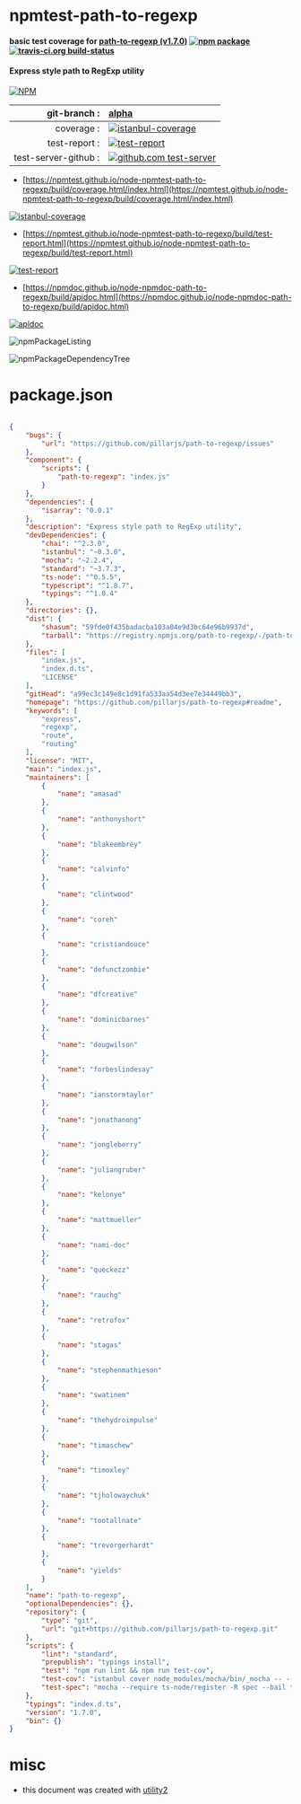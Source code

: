 # npmtest-path-to-regexp

#### basic test coverage for  [path-to-regexp (v1.7.0)](https://github.com/pillarjs/path-to-regexp#readme)  [![npm package](https://img.shields.io/npm/v/npmtest-path-to-regexp.svg?style=flat-square)](https://www.npmjs.org/package/npmtest-path-to-regexp) [![travis-ci.org build-status](https://api.travis-ci.org/npmtest/node-npmtest-path-to-regexp.svg)](https://travis-ci.org/npmtest/node-npmtest-path-to-regexp)

#### Express style path to RegExp utility

[![NPM](https://nodei.co/npm/path-to-regexp.png?downloads=true&downloadRank=true&stars=true)](https://www.npmjs.com/package/path-to-regexp)

| git-branch : | [alpha](https://github.com/npmtest/node-npmtest-path-to-regexp/tree/alpha)|
|--:|:--|
| coverage : | [![istanbul-coverage](https://npmtest.github.io/node-npmtest-path-to-regexp/build/coverage.badge.svg)](https://npmtest.github.io/node-npmtest-path-to-regexp/build/coverage.html/index.html)|
| test-report : | [![test-report](https://npmtest.github.io/node-npmtest-path-to-regexp/build/test-report.badge.svg)](https://npmtest.github.io/node-npmtest-path-to-regexp/build/test-report.html)|
| test-server-github : | [![github.com test-server](https://npmtest.github.io/node-npmtest-path-to-regexp/GitHub-Mark-32px.png)](https://npmtest.github.io/node-npmtest-path-to-regexp/build/app/index.html) | | build-artifacts : | [![build-artifacts](https://npmtest.github.io/node-npmtest-path-to-regexp/glyphicons_144_folder_open.png)](https://github.com/npmtest/node-npmtest-path-to-regexp/tree/gh-pages/build)|

- [https://npmtest.github.io/node-npmtest-path-to-regexp/build/coverage.html/index.html](https://npmtest.github.io/node-npmtest-path-to-regexp/build/coverage.html/index.html)

[![istanbul-coverage](https://npmtest.github.io/node-npmtest-path-to-regexp/build/screenCapture.buildCi.browser.%252Ftmp%252Fbuild%252Fcoverage.lib.html.png)](https://npmtest.github.io/node-npmtest-path-to-regexp/build/coverage.html/index.html)

- [https://npmtest.github.io/node-npmtest-path-to-regexp/build/test-report.html](https://npmtest.github.io/node-npmtest-path-to-regexp/build/test-report.html)

[![test-report](https://npmtest.github.io/node-npmtest-path-to-regexp/build/screenCapture.buildCi.browser.%252Ftmp%252Fbuild%252Ftest-report.html.png)](https://npmtest.github.io/node-npmtest-path-to-regexp/build/test-report.html)

- [https://npmdoc.github.io/node-npmdoc-path-to-regexp/build/apidoc.html](https://npmdoc.github.io/node-npmdoc-path-to-regexp/build/apidoc.html)

[![apidoc](https://npmdoc.github.io/node-npmdoc-path-to-regexp/build/screenCapture.buildCi.browser.%252Ftmp%252Fbuild%252Fapidoc.html.png)](https://npmdoc.github.io/node-npmdoc-path-to-regexp/build/apidoc.html)

![npmPackageListing](https://npmtest.github.io/node-npmtest-path-to-regexp/build/screenCapture.npmPackageListing.svg)

![npmPackageDependencyTree](https://npmtest.github.io/node-npmtest-path-to-regexp/build/screenCapture.npmPackageDependencyTree.svg)



# package.json

```json

{
    "bugs": {
        "url": "https://github.com/pillarjs/path-to-regexp/issues"
    },
    "component": {
        "scripts": {
            "path-to-regexp": "index.js"
        }
    },
    "dependencies": {
        "isarray": "0.0.1"
    },
    "description": "Express style path to RegExp utility",
    "devDependencies": {
        "chai": "^2.3.0",
        "istanbul": "~0.3.0",
        "mocha": "~2.2.4",
        "standard": "~3.7.3",
        "ts-node": "^0.5.5",
        "typescript": "^1.8.7",
        "typings": "^1.0.4"
    },
    "directories": {},
    "dist": {
        "shasum": "59fde0f435badacba103a84e9d3bc64e96b9937d",
        "tarball": "https://registry.npmjs.org/path-to-regexp/-/path-to-regexp-1.7.0.tgz"
    },
    "files": [
        "index.js",
        "index.d.ts",
        "LICENSE"
    ],
    "gitHead": "a99ec3c149e8c1d91fa533aa54d3ee7e34449bb3",
    "homepage": "https://github.com/pillarjs/path-to-regexp#readme",
    "keywords": [
        "express",
        "regexp",
        "route",
        "routing"
    ],
    "license": "MIT",
    "main": "index.js",
    "maintainers": [
        {
            "name": "amasad"
        },
        {
            "name": "anthonyshort"
        },
        {
            "name": "blakeembrey"
        },
        {
            "name": "calvinfo"
        },
        {
            "name": "clintwood"
        },
        {
            "name": "coreh"
        },
        {
            "name": "cristiandouce"
        },
        {
            "name": "defunctzombie"
        },
        {
            "name": "dfcreative"
        },
        {
            "name": "dominicbarnes"
        },
        {
            "name": "dougwilson"
        },
        {
            "name": "forbeslindesay"
        },
        {
            "name": "ianstormtaylor"
        },
        {
            "name": "jonathanong"
        },
        {
            "name": "jongleberry"
        },
        {
            "name": "juliangruber"
        },
        {
            "name": "kelonye"
        },
        {
            "name": "mattmueller"
        },
        {
            "name": "nami-doc"
        },
        {
            "name": "queckezz"
        },
        {
            "name": "rauchg"
        },
        {
            "name": "retrofox"
        },
        {
            "name": "stagas"
        },
        {
            "name": "stephenmathieson"
        },
        {
            "name": "swatinem"
        },
        {
            "name": "thehydroimpulse"
        },
        {
            "name": "timaschew"
        },
        {
            "name": "timoxley"
        },
        {
            "name": "tjholowaychuk"
        },
        {
            "name": "tootallnate"
        },
        {
            "name": "trevorgerhardt"
        },
        {
            "name": "yields"
        }
    ],
    "name": "path-to-regexp",
    "optionalDependencies": {},
    "repository": {
        "type": "git",
        "url": "git+https://github.com/pillarjs/path-to-regexp.git"
    },
    "scripts": {
        "lint": "standard",
        "prepublish": "typings install",
        "test": "npm run lint && npm run test-cov",
        "test-cov": "istanbul cover node_modules/mocha/bin/_mocha -- --require ts-node/register -R spec test.ts",
        "test-spec": "mocha --require ts-node/register -R spec --bail test.ts"
    },
    "typings": "index.d.ts",
    "version": "1.7.0",
    "bin": {}
}
```



# misc
- this document was created with [utility2](https://github.com/kaizhu256/node-utility2)
